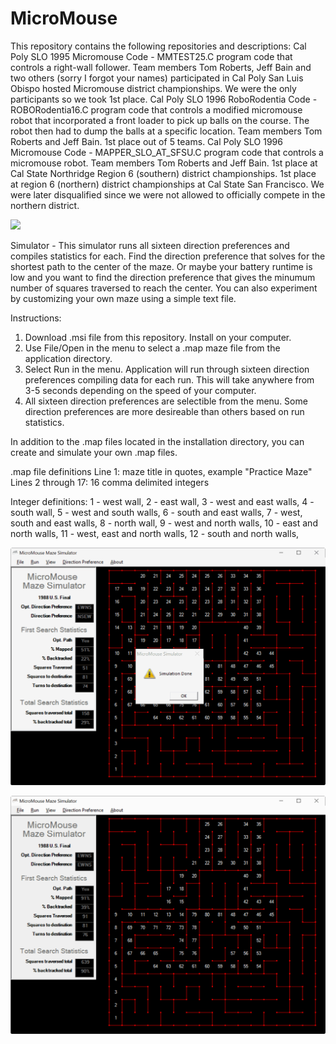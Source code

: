 # MicroMouse
This repository contains the following repositories and descriptions:
Cal Poly SLO 1995 Micromouse Code - MMTEST25.C program code that controls a right-wall follower. Team members Tom Roberts, Jeff Bain and two others (sorry I forgot your names) participated in Cal Poly San Luis Obispo hosted Micromouse district championships. We were the only participants so we took 1st place.
Cal Poly SLO 1996 RoboRodentia Code - ROBORodentia16.C program code that controls a modified micromouse robot that incorporated a front loader to pick up balls on the course. The robot then had to dump the balls at a specific location. Team members Tom Roberts and Jeff Bain. 1st place out of 5 teams.
Cal Poly SLO 1996 Micromouse Code - MAPPER_SLO_AT_SFSU.C program code that controls a micromouse robot. Team members Tom Roberts and Jeff Bain. 1st place at Cal State Northridge Region 6 (southern) district championships. 1st place at region 6 (northern) district championships at Cal State San Francisco. We were later disqualified since we were not allowed to officially compete in the northern district.

![](https://github.com/namgengr/MicroMouse/blob/master/Images/CP_SLO_Micromouse_1996.jpg?raw=true)

Simulator - This simulator runs all sixteen direction preferences and compiles statistics for each. Find the direction preference that solves for the shortest path to the center of the maze. Or maybe your battery runtime is low and you want to find the direction preference that gives the minumum number of squares traversed to reach the center. You can also experiment by customizing your own maze using a simple text file.

Instructions:
1. Download .msi file from this repository. Install on your computer.
2. Use File/Open in the menu to select a .map maze file from the application directory.
3. Select Run in the menu. Application will run through sixteen direction preferences compiling data for each run. This will take anywhere from 3-5 seconds depending on the speed of your computer.
4. All sixteen direction preferences are selectible from the menu. Some direction preferences are more desireable than others based on run statistics.

In addition to the .map files located in the installation directory, you can create and simulate your own .map files.

.map file definitions
Line 1: maze title in quotes, example "Practice Maze"
Lines 2 through 17: 16 comma delimited integers

Integer definitions:
1 - west wall,
2 - east wall,
3 - west and east walls,
4 - south wall,
5 - west and south walls,
6 - south and east walls,
7 - west, south and east walls,
8 - north wall,
9 - west and north walls,
10 - east and north walls,
11 - west, east and north walls,
12 - south and north walls,

![](https://github.com/namgengr/MicroMouse/blob/master/Images/solutiondone.gif?raw=true)

![](https://github.com/namgengr/MicroMouse/blob/master/Images/shortest_path.gif?raw=true)
